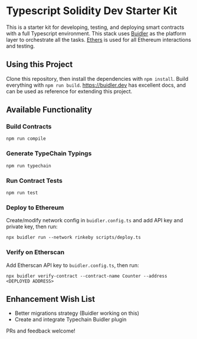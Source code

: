 # Typescript Solidity Dev Starter Kit

This is a starter kit for developing, testing, and deploying smart contracts with a full Typescript environment. This stack uses [Buidler](https://buidler.dev) as the platform layer to orchestrate all the tasks. [Ethers](https://docs.ethers.io/ethers.js/html/index.html) is used for all Ethereum interactions and testing.

## Using this Project

Clone this repository, then install the dependencies with `npm install`. Build everything with `npm run build`. https://buidler.dev has excellent docs, and can be used as reference for extending this project.

## Available Functionality

### Build Contracts

`npm run compile`

### Generate TypeChain Typings

`npm run typechain`

### Run Contract Tests

`npm run test`

### Deploy to Ethereum

Create/modify network config in `buidler.config.ts` and add API key and private key, then run:

`npx buidler run --network rinkeby scripts/deploy.ts`

### Verify on Etherscan

Add Etherscan API key to `buidler.config.ts`, then run:

`npx buidler verify-contract --contract-name Counter --address <DEPLOYED ADDRESS>`

## Enhancement Wish List

* Better migrations strategy (Buidler working on this)
* Create and integrate Typechain Buidler plugin

PRs and feedback welcome!